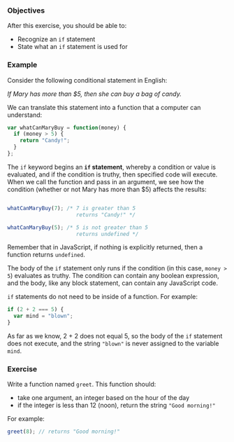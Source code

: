 <!--{ ids:[], language:'JavaScript', type:'workshop', order: 1, name:'if Statements', description:'State what an `if` statement is used for' }-->

### Objectives

After this exercise, you should be able to:

- Recognize an `if` statement
- State what an `if` statement is used for

### Example

Consider the following conditional statement in English:

_If Mary has more than $5, then she can buy a bag of candy._

We can translate this statement into a function that a computer can understand:

```js
var whatCanMaryBuy = function(money) {
  if (money > 5) {
    return "Candy!";
  }
};
```

The `if` keyword begins an __`if` statement__, whereby a condition or value is evaluated, and if the condition is truthy, then specified code will execute. When we call the function and pass in an argument, we see how the condition (whether or not Mary has more than $5) affects the results:

```js

whatCanMaryBuy(7); /* 7 is greater than 5
                      returns "Candy!" */

whatCanMaryBuy(5); /* 5 is not greater than 5
                      returns undefined */
```

Remember that in JavaScript, if nothing is explicitly returned, then a function returns `undefined`.

The body of the `if` statement only runs if the condition (in this case, `money > 5`) evaluates as truthy. The condition can contain any boolean expression, and the body, like any block statement, can contain any JavaScript code.

`if` statements do not need to be inside of a function. For example:

```js
if (2 + 2 === 5) {
  var mind = "blown";
}
```

As far as we know, 2 + 2 does not equal 5, so the body of the `if` statement does not execute, and the string `"blown"` is never assigned to the variable `mind`.

### Exercise

Write a function named `greet`. This function should:

  - take one argument, an integer based on the hour of the day
  - if the integer is less than 12 (noon), return the string `"Good morning!"`

For example:

```js
greet(8); // returns "Good morning!"
```
